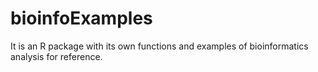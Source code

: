 # bioinfoExamples
It is an R package with its own functions and examples of bioinformatics analysis for reference.
